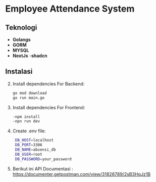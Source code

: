 # Employee Attendance System

## Teknologi 

- **Golangs**
- **GORM**
- **MYSQL**
- **NextJs**
-**shadcn**

## Instalasi
2. Install dependencies For Backend:
   ```bash
   go mod download
   go run main.go
3. Install dependencies For Frontend:
   ```bash
   -npm install
   -npn run dev

3. Create .env file:
   ```bash
    DB_HOST=localhost
    DB_PORT=3306
    DB_NAME=absensi_db
    DB_USER=root
    DB_PASSWORD=your_password
   
4. Berikut ini API Documentasi : 
   https://documenter.getpostman.com/view/31826789/2sB3HqJz1B
   

   





